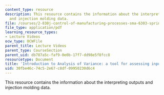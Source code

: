 ```yaml
---
content_type: resource
description: This resource contains the information about the interpreting outputs
  and injection molding data.
file: /courses/2-830j-control-of-manufacturing-processes-sma-6303-spring-2008/30fbe46c74c52e67c8df09950230d6c4_lecture11.pdf
file_type: application/pdf
learning_resource_types:
- Lecture Videos
ocw_type: OCWFile
parent_title: Lecture Videos
parent_type: CourseSection
parent_uid: db787a5c-faf9-0e0b-17f7-dd98e5f8fcc8
resourcetype: Document
title: 'Introduction to Analysis of Variance: a tool for assessing input-output relationships'
uid: 30fbe46c-74c5-2e67-c8df-09950230d6c4
---
```

This resource contains the information about the interpreting outputs and injection molding data.

